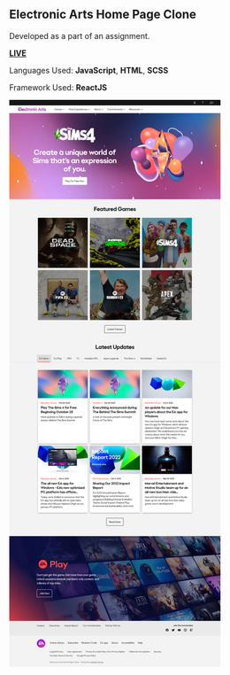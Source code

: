 ## Electronic Arts Home Page Clone

Developed as a part of an assignment.

[**LIVE**](https://n3r4zzurr0.in/totalitycorp-frontend-challenge)

Languages Used: **JavaScript**, **HTML**, **SCSS**

Framework Used: **ReactJS**


![Full Screenshot](https://raw.githubusercontent.com/n3r4zzurr0/n3r4zzurr0.github.io/main/static/ea-full-screenshot.png)
